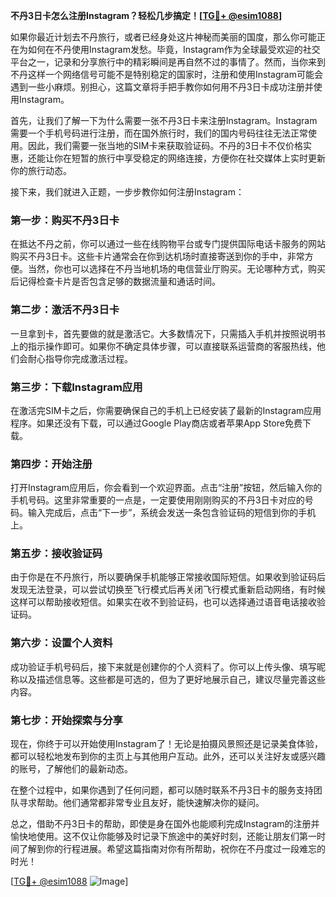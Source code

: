 **不丹3日卡怎么注册Instagram？轻松几步搞定！[[TG💪+ @esim1088](https://t.me/s/esim1088)]**

如果你最近计划去不丹旅行，或者已经身处这片神秘而美丽的国度，那么你可能正在为如何在不丹使用Instagram发愁。毕竟，Instagram作为全球最受欢迎的社交平台之一，记录和分享旅行中的精彩瞬间是再自然不过的事情了。然而，当你来到不丹这样一个网络信号可能不是特别稳定的国家时，注册和使用Instagram可能会遇到一些小麻烦。别担心，这篇文章将手把手教你如何用不丹3日卡成功注册并使用Instagram。

首先，让我们了解一下为什么需要一张不丹3日卡来注册Instagram。Instagram需要一个手机号码进行注册，而在国外旅行时，我们的国内号码往往无法正常使用。因此，我们需要一张当地的SIM卡来获取验证码。不丹的3日卡不仅价格实惠，还能让你在短暂的旅行中享受稳定的网络连接，方便你在社交媒体上实时更新你的旅行动态。

接下来，我们就进入正题，一步步教你如何注册Instagram：

### 第一步：购买不丹3日卡

在抵达不丹之前，你可以通过一些在线购物平台或专门提供国际电话卡服务的网站购买不丹3日卡。这些卡片通常会在你到达机场时直接寄送到你的手中，非常方便。当然，你也可以选择在不丹当地机场的电信营业厅购买。无论哪种方式，购买后记得检查卡片是否包含足够的数据流量和通话时间。

### 第二步：激活不丹3日卡

一旦拿到卡，首先要做的就是激活它。大多数情况下，只需插入手机并按照说明书上的指示操作即可。如果你不确定具体步骤，可以直接联系运营商的客服热线，他们会耐心指导你完成激活过程。

### 第三步：下载Instagram应用

在激活完SIM卡之后，你需要确保自己的手机上已经安装了最新的Instagram应用程序。如果还没有下载，可以通过Google Play商店或者苹果App Store免费下载。

### 第四步：开始注册

打开Instagram应用后，你会看到一个欢迎界面。点击“注册”按钮，然后输入你的手机号码。这里非常重要的一点是，一定要使用刚刚购买的不丹3日卡对应的号码。输入完成后，点击“下一步”，系统会发送一条包含验证码的短信到你的手机上。

### 第五步：接收验证码

由于你是在不丹旅行，所以要确保手机能够正常接收国际短信。如果收到验证码后发现无法登录，可以尝试切换至飞行模式后再关闭飞行模式重新启动网络，有时候这样可以帮助接收短信。如果实在收不到验证码，也可以选择通过语音电话接收验证码。

### 第六步：设置个人资料

成功验证手机号码后，接下来就是创建你的个人资料了。你可以上传头像、填写昵称以及描述信息等。这些都是可选的，但为了更好地展示自己，建议尽量完善这些内容。

### 第七步：开始探索与分享

现在，你终于可以开始使用Instagram了！无论是拍摄风景照还是记录美食体验，都可以轻松地发布到你的主页上与其他用户互动。此外，还可以关注好友或感兴趣的账号，了解他们的最新动态。

在整个过程中，如果你遇到了任何问题，都可以随时联系不丹3日卡的服务支持团队寻求帮助。他们通常都非常专业且友好，能快速解决你的疑问。

总之，借助不丹3日卡的帮助，即使是身在国外也能顺利完成Instagram的注册并愉快地使用。这不仅让你能够及时记录下旅途中的美好时刻，还能让朋友们第一时间了解到你的行程进展。希望这篇指南对你有所帮助，祝你在不丹度过一段难忘的时光！

[[TG💪+ @esim1088](https://t.me/s/esim1088) ![Image](https://i.postimg.cc/4NQfJmqS/Snipaste-2025-05-13-00-14-12.png)]